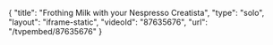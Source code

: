 {
    "title": "Frothing Milk with your Nespresso Creatista",
    "type": "solo",
    "layout": "iframe-static",
    "videoId": "87635676",
    "url": "\/tvpembed\/87635676"
}